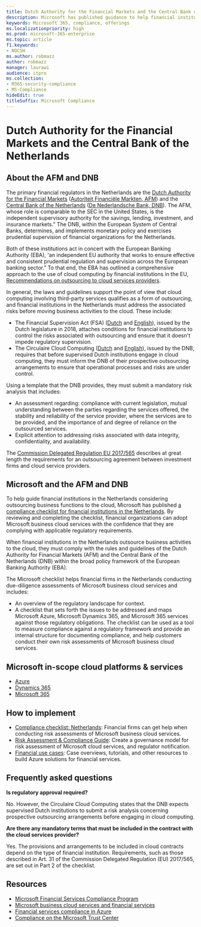 ```yaml
---
title: Dutch Authority for the Financial Markets and the Central Bank of the Netherlands
description: Microsoft has published guidance to help financial institutions in the Netherlands with cloud adoption.
keywords: Microsoft 365, compliance, offerings
ms.localizationpriority: high
ms.prod: microsoft-365-enterprise
ms.topic: article
f1.keywords:
- NOCSH
ms.author: robmazz
author: robmazz
manager: laurawi
audience: itpro
ms.collection:
- M365-security-compliance
- MS-Compliance
hideEdit: true
titleSuffix: Microsoft Compliance
---
```


# Dutch Authority for the Financial Markets and the Central Bank of the Netherlands

## About the AFM and DNB

The primary financial regulators in the Netherlands are the [Dutch Authority for the Financial Markets](https://afm.nl/en) ([Autoriteit Financiële Markten, AFM](https://afm.nl/)) and the [Central Bank of the Netherlands](https://www.dnb.nl/en/home/index.jsp) ([De Nederlandsche Bank, DNB](https://www.dnb.nl/home/)). The AFM, whose role is comparable to the SEC in the United States, is the independent supervisory authority for the savings, lending, investment, and insurance markets.” The DNB, within the European System of Central Banks, determines, and implements monetary policy and exercises prudential supervision of financial organizations for the Netherlands.  
  
Both of these institutions act in concert with the European Banking Authority (EBA), 'an independent EU authority that works to ensure effective and consistent prudential regulation and supervision across the European banking sector.” To that end, the EBA has outlined a comprehensive approach to the use of cloud computing by financial institutions in the EU, [Recommendations on outsourcing to cloud services providers](https://eba.europa.eu/sites/default/documents/files/documents/10180/1848359/c1005743-567e-40fc-a995-d05fb93df5d1/Draft%20Recommendation%20on%20outsourcing%20to%20Cloud%20Service%20%20%28EBA-CP-2017-06%29.pdf ).  
  
In general, the laws and guidelines support the point of view that cloud computing involving third-party services qualifies as a form of outsourcing, and financial institutions in the Netherlands must address the associated risks before moving business activities to the cloud. These include:

- The Financial Supervision Act (FSA) ([Dutch](https://wetten.overheid.nl/BWBR0020368/2018-02-09) and [English](https://www.toezicht.dnb.nl/en/binaries/51-217291.pdf)), issued by the Dutch legislature in 2018, attaches conditions for financial institutions to control the risks associated with outsourcing and ensure that it doesn't impede regulatory supervision.
- The Circulaire Cloud Computing ([Dutch](https://www.toezicht.dnb.nl/binaries/50-224828.pdf) and [English](https://www.toezicht.dnb.nl/en/binaries/51-224828.pdf)), issued by the DNB, requires that before supervised Dutch institutions engage in cloud computing, they must inform the DNB of their prospective outsourcing arrangements to ensure that operational processes and risks are under control.

Using a template that the DNB provides, they must submit a mandatory risk analysis that includes:

- An assessment regarding: compliance with current legislation, mutual understanding between the parties regarding the services offered, the stability and reliability of the service provider, where the services are to be provided, and the importance of and degree of reliance on the outsourced services.
- Explicit attention to addressing risks associated with data integrity, confidentiality, and availability.

The [Commission Delegated Regulation EU 2017/565](https://eur-lex.europa.eu/legal-content/EN/TXT/?uri=CELEX:32017R0565) describes at great length the requirements for an outsourcing agreement between investment firms and cloud service providers.

## Microsoft and the AFM and DNB

To help guide financial institutions in the Netherlands considering outsourcing business functions to the cloud, Microsoft has published [a compliance checklist for financial institutions in the Netherlands](https://aka.ms/FinServ-Guide-Netherlands). By reviewing and completing the checklist, financial organizations can adopt Microsoft business cloud services with the confidence that they are complying with applicable regulatory requirements.  
  
When financial institutions in the Netherlands outsource business activities to the cloud, they must comply with the rules and guidelines of the Dutch Authority for Financial Markets (AFM) and the Central Bank of the Netherlands (DNB) within the broad policy framework of the European Banking Authority (EBA).  
  
The Microsoft checklist helps financial firms in the Netherlands conducting due-diligence assessments of Microsoft business cloud services and includes:

- An overview of the regulatory landscape for context.
- A checklist that sets forth the issues to be addressed and maps Microsoft Azure, Microsoft Dynamics 365, and Microsoft 365 services against those regulatory obligations. The checklist can be used as a tool to measure compliance against a regulatory framework and provide an internal structure for documenting compliance, and help customers conduct their own risk assessments of Microsoft business cloud services.

## Microsoft in-scope cloud platforms & services

- [Azure](https://aka.ms/AzureCompliance)
- [Dynamics 365](https://aka.ms/d365-compliance-list)
- [Microsoft 365](https://aka.ms/o365-compliance-framework)

## How to implement

- [Compliance checklist: Netherlands](https://aka.ms/FinServ-Guide-Netherlands): Financial firms can get help when conducting risk assessments of Microsoft business cloud services.
- [Risk Assessment & Compliance Guide](https://aka.ms/RiskGovernanceGuide): Create a governance model for risk assessment of Microsoft cloud services, and regulator notification.
- [Financial use cases](/azure/industry/financial/): Case overviews, tutorials, and other resources to build Azure solutions for financial services.

## Frequently asked questions

**Is regulatory approval required?**

No. However, the Circulaire Cloud Computing states that the DNB expects supervised Dutch institutions to submit a risk analysis concerning prospective outsourcing arrangements before engaging in cloud computing.

**Are there any mandatory terms that must be included in the contract with the cloud services provider?**

Yes. The provisions and arrangements to be included in cloud contracts depend on the type of financial institution. Requirements, such as those described in Art. 31 of the Commission Delegated Regulation (EU) 2017/565, are set out in Part 2 of the checklist.

## Resources

- [Microsoft Financial Services Compliance Program](https://aka.ms/FSCP-Print)
- [Microsoft business cloud services and financial services](https://servicetrust.microsoft.com/viewpage/financialservicesoverview)
- [Financial services compliance in Azure](https://azure.microsoft.com/resources/videos/azurecon-2015-financial-services-compliance-in-azure/)
- [Compliance on the Microsoft Trust Center](https://www.microsoft.com/trust-center/compliance/compliance-overview)
